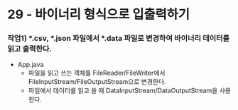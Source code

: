 29 - 바이너리 형식으로 입출력하기
===

### 작업1) *.csv, *.json 파일에서 *.data 파일로 변경하여 바이너리 데이터를 읽고 출력한다.  

- App.java
    - 파일을 읽고 쓰는 객체를 FileReader/FileWriter에서 FileInputStream/FileOutputStream으로 변경한다.
    - 파일에서 데이터를 읽고 쓸 때 DataInputStream/DataOutputStream을 사용한다.